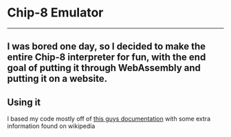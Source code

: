 # Chip-8 Emulator
-----------
I was bored one day, so I decided to make the entire Chip-8 interpreter for fun, with the end goal of putting it through WebAssembly and putting it on a website.
-----------
## Using it
I based my code mostly off of [this guys documentation](http://devernay.free.fr/hacks/chip8/C8TECH10.HTM) with some extra information found on wikipedia